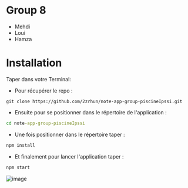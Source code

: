 # Group 8

- Mehdi 
- Loui
- Hamza



# Installation

Taper dans votre Terminal:

- Pour récupérer le repo : 
`````CMD
git clone https://github.com/2zrhun/note-app-group-piscineIpssi.git
`````
- Ensuite pour se positionner dans le répertoire de l'application :
````cmd
cd note-app-group-piscineIpssi
````
- Une fois positionner dans le répertoire taper :
``````cmd
npm install
``````
- Et finalement pour lancer l'application taper :
``````cmd
npm start
``````

![image](https://user-images.githubusercontent.com/98490726/153095887-573014f0-179c-4684-905c-2782079829f9.png)
